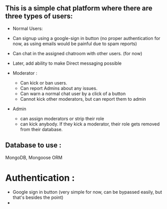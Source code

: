 ## This is a simple chat platform where there are three types of users:

-    Normal Users:
-    Can signup using a google-sign in button (no proper authentication for now, as using emails would be painful due to spam reports)
-    Can chat in the assigned chatroom with other users. (for now)
-    Later, add ability to make Direct messaging possible

-    Moderator :

     -    Can kick or ban users.
     -    Can report Admins about any issues.
     -    Can warn a normal chat user by a click of a button
     -    Cannot kick other moderators, but can report them to admin

-    Admin
     -    can assign moderators or strip their role
     -    can kick anybody. If they kick a moderator, their role gets removed from their database.

## Database to use :

MongoDB, Mongoose ORM

# Authentication :

-    Google sign in button (very simple for now, can be bypassed easily, but that's besides the point)
-
